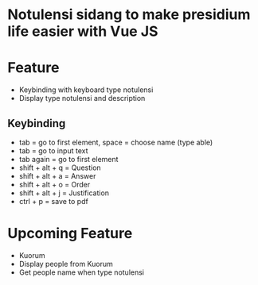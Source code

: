# Notulensi sidang to make presidium life easier with Vue JS
# Feature
- Keybinding with keyboard type notulensi
- Display type notulensi and description

## Keybinding
- tab = go to first element, space = choose name (type able)
- tab = go to input text
- tab again = go to first element
- shift + alt + q = Question
- shift + alt + a = Answer
- shift + alt + o = Order
- shift + alt + j = Justification
- ctrl + p = save to pdf

# Upcoming Feature
- Kuorum
- Display people from Kuorum
- Get people name when type notulensi
